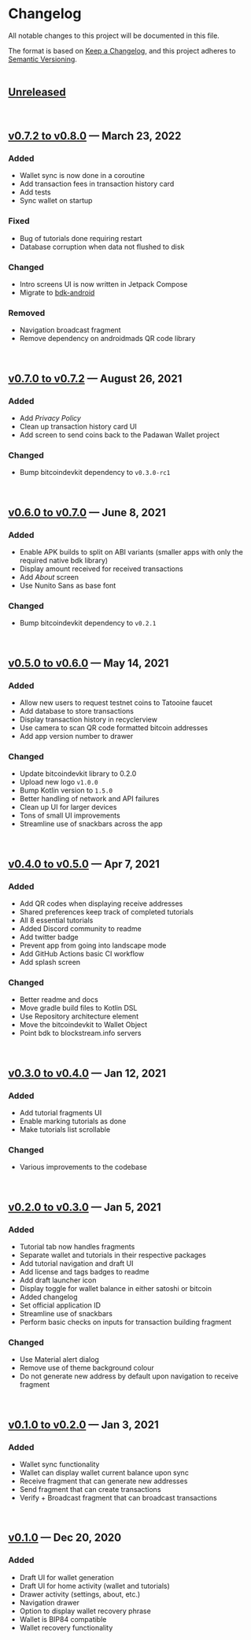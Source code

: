 # Changelog
All notable changes to this project will be documented in this file.

The format is based on [Keep a Changelog](https://keepachangelog.com/en/1.0.0/),
and this project adheres to [Semantic Versioning](https://semver.org/spec/v2.0.0.html).  
<br/>

## [Unreleased](https://github.com/thunderbiscuit/padawan-wallet/compare/v0.8.0...master)
<br/>

## [v0.7.2 to v0.8.0](https://github.com/thunderbiscuit/padawan-wallet/compare/v0.7.2...v0.8.0) — March 23, 2022
### Added
+ Wallet sync is now done in a coroutine
+ Add transaction fees in transaction history card
+ Add tests
+ Sync wallet on startup

### Fixed
+ Bug of tutorials done requiring restart
+ Database corruption when data not flushed to disk

### Changed
+ Intro screens UI is now written in Jetpack Compose
+ Migrate to [bdk-android](https://github.com/bitcoindevkit/bdk-kotlin)

### Removed
+ Navigation broadcast fragment  
+ Remove dependency on androidmads QR code library  
<br/>

## [v0.7.0 to v0.7.2](https://github.com/thunderbiscuit/padawan-wallet/compare/v0.7.0...v0.7.2) — August 26, 2021
### Added
+ Add _Privacy Policy_
+ Clean up transaction history card UI
+ Add screen to send coins back to the Padawan Wallet project

### Changed
+ Bump bitcoindevkit dependency to `v0.3.0-rc1`  
<br/>

## [v0.6.0 to v0.7.0](https://github.com/thunderbiscuit/padawan-wallet/compare/v0.6.0...v0.7.0) — June 8, 2021
### Added
+ Enable APK builds to split on ABI variants (smaller apps with only the required native bdk library)
+ Display amount received for received transactions
+ Add _About_ screen
+ Use Nunito Sans as base font

### Changed
+ Bump bitcoindevkit dependency to `v0.2.1`  
<br/>

## [v0.5.0 to v0.6.0](https://github.com/thunderbiscuit/padawan-wallet/compare/v0.5.0...v0.6.0) — May 14, 2021
### Added
+ Allow new users to request testnet coins to Tatooine faucet
+ Add database to store transactions
+ Display transaction history in recyclerview
+ Use camera to scan QR code formatted bitcoin addresses
+ Add app version number to drawer  

### Changed
+ Update bitcoindevkit library to 0.2.0
+ Upload new logo `v1.0.0`  
+ Bump Kotlin version to `1.5.0`
+ Better handling of network and API failures
+ Clean up UI for larger devices
+ Tons of small UI improvements
+ Streamline use of snackbars across the app  
<br/>  

## [v0.4.0 to v0.5.0](https://github.com/thunderbiscuit/padawan-wallet/compare/v0.4.0...v0.5.0) — Apr 7, 2021
### Added
+ Add QR codes when displaying receive addresses
+ Shared preferences keep track of completed tutorials
+ All 8 essential tutorials
+ Added Discord community to readme
+ Add twitter badge
+ Prevent app from going into landscape mode
+ Add GitHub Actions basic CI workflow
+ Add splash screen

### Changed
+ Better readme and docs
+ Move gradle build files to Kotlin DSL
+ Use Repository architecture element
+ Move the bitcoindevkit to Wallet Object
+ Point bdk to blockstream.info servers  
<br/>  

## [v0.3.0 to v0.4.0](https://github.com/thunderbiscuit/padawan-wallet/compare/v0.3.0...v0.4.0) — Jan 12, 2021
### Added
+ Add tutorial fragments UI
+ Enable marking tutorials as done
+ Make tutorials list scrollable

### Changed
+ Various improvements to the codebase  
<br/>  

## [v0.2.0 to v0.3.0](https://github.com/thunderbiscuit/padawan-wallet/compare/v0.2.0...v0.3.0) — Jan 5, 2021
### Added
+ Tutorial tab now handles fragments
+ Separate wallet and tutorials in their respective packages
+ Add tutorial navigation and draft UI
+ Add license and tags badges to readme
+ Add draft launcher icon
+ Display toggle for wallet balance in either satoshi or bitcoin
+ Added changelog
+ Set official application ID
+ Streamline use of snackbars
+ Perform basic checks on inputs for transaction building fragment

### Changed
+ Use Material alert dialog
+ Remove use of theme background colour
+ Do not generate new address by default upon navigation to receive fragment  
<br/>

## [v0.1.0 to v0.2.0](https://github.com/thunderbiscuit/padawan-wallet/compare/v0.1.0...v0.2.0) — Jan 3, 2021
### Added
+ Wallet sync functionality
+ Wallet can display wallet current balance upon sync
+ Receive fragment that can generate new addresses
+ Send fragment that can create transactions
+ Verify + Broadcast fragment that can broadcast transactions  
<br/>

## [v0.1.0](https://github.com/thunderbiscuit/padawan-wallet/releases/tag/v0.1.0) — Dec 20, 2020
### Added
+ Draft UI for wallet generation
+ Draft UI for home activity (wallet and tutorials)
+ Drawer activity (settings, about, etc.)
+ Navigation drawer
+ Option to display wallet recovery phrase
+ Wallet is BIP84 compatible
+ Wallet recovery functionality
